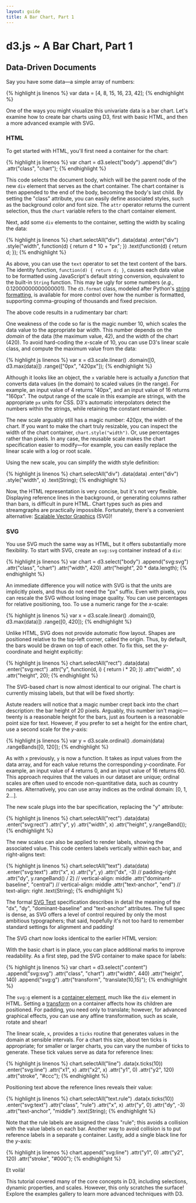 ```yaml
---
layout: guide
title: A Bar Chart, Part 1
---
```


# d3.js ~ A Bar Chart, Part 1

## Data-Driven Documents

<style type="text/css">

.chart {
  margin-left: 42px;
  font: 10px sans-serif;
  shape-rendering: crispEdges;
}

.chart div {
  background-color: steelblue;
  text-align: right;
  padding: 3px;
  margin: 1px;
  color: white;
}

.chart rect {
  stroke: white;
  fill: steelblue;
}

.chart text.bar {
  fill: white;
}

</style>

Say you have some data—a simple array of numbers:

{% highlight js linenos %}
var data = [4, 8, 15, 16, 23, 42];
{% endhighlight %}

<script type="text/javascript">
var data = [4, 8, 15, 16, 23, 42];
</script>

One of the ways you might visualize this univariate data is a bar chart. Let's
examine how to create bar charts using D3, first with basic HTML, and then a
more advanced example with SVG.

### HTML

To get started with HTML, you'll first need a container for the chart:

{% highlight js linenos %}
var chart = d3.select("body")
  .append("div")
    .attr("class", "chart");
{% endhighlight %}

This code selects the document body, which will be the parent node of the new
`div` element that serves as the chart container. The chart container is then
appended to the end of the body, becoming the body's last child. By setting the
"class" attribute, you can easily define associated styles, such as the
background color and font size. The `attr` operator returns the current
selection, thus the `chart` variable refers to the chart container element.

Next, add some `div` elements to the container, setting the width by scaling the
data:

{% highlight js linenos %}
chart.selectAll("div")
    .data(data)
  .enter("div")
    .style("width", function(d) { return d * 10 + "px"; })
    .text(function(d) { return d; });
{% endhighlight %}

As above, you can use the `text` operator to set the text content of the bars.
The identity function, `function(d) { return d; }`, causes each data value to be
formatted using JavaScript's default string conversion, equivalent to the
built-in `String` function. This may be ugly for some numbers (*e.g.*,
0.12000000000000001). The `d3.format` class, modeled after Python's [string
formatting](http://docs.python.org/library/stdtypes.html#string-formatting), is
available for more control over how the number is formatted, supporting
comma-grouping of thousands and fixed precision.

The above code results in a rudimentary bar chart:

<script type="text/javascript">
d3.select(".content")
  .append("div")
    .attr("class", "chart")
  .selectAll("div")
    .data(data)
  .enter("div")
    .style("width", function(d) { return d * 10 + "px"; })
    .text(function(d) { return d; });
</script>

One weakness of the code so far is the magic number 10, which scales the data
value to the appropriate bar width. This number depends on the *domain* of the
data (the maximum value, 42), and the width of the chart (420). To avoid
hard-coding the *x*-scale of 10, you can use D3's linear scale class, and
compute the maximum value from the data:

{% highlight js linenos %}
var x = d3.scale.linear()
    .domain([0, d3.max(data)])
    .range(["0px", "420px"]);
{% endhighlight %}

<script type="text/javascript">
var x = d3.scale.linear()
    .domain([0, d3.max(data)])
    .range(["0px", "420px"]);
</script>

Although it looks like an object, the `x` variable here is actually a *function*
that converts data values (in the domain) to scaled values (in the range). For
example, an input value of 4 returns "40px", and an input value of 16 returns
"160px". The output range of the scale in this example are strings, with the
appropriate `px` units for CSS. D3's automatic interpolators detect the numbers
within the strings, while retaining the constant remainder.

The new scale arguably still has a magic number: 420px, the width of the chart.
If you want to make the chart truly resizable, you can inspect the width of the
chart container, `chart.style("width")`. Or, use percentages rather than pixels.
In any case, the reusable scale makes the chart specification easier to
modify—for example, you can easily replace the linear scale with a log or root
scale.

Using the new scale, you can simplify the width style definition:

{% highlight js linenos %}
chart.selectAll("div")
    .data(data)
  .enter("div")
    .style("width", x)
    .text(String);
{% endhighlight %}

Now, the HTML representation is very concise, but it's not very flexible.
Displaying reference lines in the background, or generating columns rather than
bars, is difficult in pure HTML. Chart types such as pies and streamgraphs are
practically impossible. Fortunately, there's a convenient alternative: [Scalable
Vector Graphics](http://en.wikipedia.org/wiki/Scalable_Vector_Graphics) (SVG)!

### SVG

You use SVG much the same way as HTML, but it offers substantially more
flexibility. To start with SVG, create an `svg:svg` container instead of a
`div`:

{% highlight js linenos %}
var chart = d3.select("body")
  .append("svg:svg")
    .attr("class", "chart")
    .attr("width", 420)
    .attr("height", 20 * data.length);
{% endhighlight %}

An immediate difference you will notice with SVG is that the units are
implicitly pixels, and thus do not need the "px" suffix. Even with pixels, you
can rescale the SVG without losing image quality. You can use percentages for
relative positioning, too. To use a numeric range for the *x*-scale:

{% highlight js linenos %}
var x = d3.scale.linear()
    .domain([0, d3.max(data)])
    .range([0, 420]);
{% endhighlight %}

<script type="text/javascript">
var x = d3.scale.linear()
    .domain([0, d3.max(data)])
    .range([0, 420]);
</script>

Unlike HTML, SVG does not provide automatic flow layout. Shapes are positioned
relative to the top-left corner, called the origin. Thus, by default, the bars
would be drawn on top of each other. To fix this, set the *y*-coordinate and
height explicitly:

{% highlight js linenos %}
chart.selectAll("rect")
    .data(data)
  .enter("svg:rect")
    .attr("y", function(d, i) { return i * 20; })
    .attr("width", x)
    .attr("height", 20);
{% endhighlight %}

The SVG-based chart is now almost identical to our original. The chart is
currently missing labels, but that will be fixed shortly:

<script type="text/javascript">
d3.select(".content")
  .append("svg:svg")
    .attr("class", "chart")
    .attr("width", 420)
    .attr("height", 20 * data.length)
  .selectAll("rect")
    .data(data)
  .enter("svg:rect")
    .attr("y", function(d, i) { return i * 20; })
    .attr("width", x)
    .attr("height", 20);
</script>

Astute readers will notice that a magic number crept back into the chart
description: the bar height of 20 pixels. Arguably, this number isn't
magic—twenty is a reasonable height for the bars, just as fourteen is a
reasonable point size for text. However, if you prefer to set a height for the
entire chart, use a second scale for the *y*-axis:

{% highlight js linenos %}
var y = d3.scale.ordinal()
    .domain(data)
    .rangeBands([0, 120]);
{% endhighlight %}

<script type="text/javascript">
var y = d3.scale.ordinal()
    .domain(data)
    .rangeBands([0, 120]);
</script>

As with `x` previously, `y` is now a function. It takes as input values from the
data array, and for each value returns the corresponding *y*-coordinate. For
example, an input value of 4 returns 0, and an input value of 16 returns 60.
This approach requires that the values in our dataset are unique; ordinal scales
are often used to encode non-quantitative data, such as country names.
Alternatively, you can use array indices as the ordinal domain: \[0, 1, 2…\].

The new scale plugs into the bar specification, replacing the "y" attribute:

{% highlight js linenos %}
chart.selectAll("rect")
    .data(data)
  .enter("svg:rect")
    .attr("y", y)
    .attr("width", x)
    .attr("height", y.rangeBand());
{% endhighlight %}

The new scales can also be applied to render labels, showing the associated
value. This code centers labels vertically within each bar, and right-aligns
text:

{% highlight js linenos %}
chart.selectAll("text")
    .data(data)
  .enter("svg:text")
    .attr("x", x)
    .attr("y", y)
    .attr("dx", -3) // padding-right
    .attr("dy", y.rangeBand() / 2) // vertical-align: middle
    .attr("dominant-baseline", "central") // vertical-align: middle
    .attr("text-anchor", "end") // text-align: right
    .text(String);
{% endhighlight %}

The formal [SVG Text](http://www.w3.org/TR/SVG/text.html) specification
describes in detail the meaning of the "dx", "dy", "dominant-baseline" and
"text-anchor" attributes. The full spec is dense, as SVG offers a level of
control required by only the most ambitious typographers; that said, hopefully
it's not too hard to remember standard settings for alignment and padding!

The SVG chart now looks identical to the earlier HTML version:

<script type="text/javascript">
var chart = d3.select(".content")
  .append("svg:svg")
    .attr("class", "chart")
    .attr("width", 420)
    .attr("height", 120);

chart.selectAll("rect")
    .data(data)
  .enter("svg:rect")
    .attr("y", y)
    .attr("width", x)
    .attr("height", y.rangeBand());

chart.selectAll("text")
    .data(data)
  .enter("svg:text")
    .attr("class", "bar")
    .attr("x", x)
    .attr("y", y)
    .attr("dx", -3)
    .attr("dy", y.rangeBand() / 2)
    .attr("dominant-baseline", "central")
    .attr("text-anchor", "end")
    .text(String);
</script>

With the basic chart is in place, you can place additional marks to improve
readability. As a first step, pad the SVG container to make space for labels:

{% highlight js linenos %}
var chart = d3.select(".content")
  .append("svg:svg")
    .attr("class", "chart")
    .attr("width", 440)
    .attr("height", 140)
  .append("svg:g")
    .attr("transform", "translate(10,15)");
{% endhighlight %}

The `svg:g` element is a [container
element](http://www.w3.org/TR/SVG/struct.html), much like the `div` element in
HTML. Setting a
[transform](http://www.w3.org/TR/SVG/coords.html#TransformAttribute) on a
container affects how its children are positioned. For padding, you need only to
translate; however, for advanced graphical effects, you can use any affine
transformation, such as scale, rotate and shear!

The linear scale, `x`, provides a `ticks` routine that generates values in the
domain at sensible intervals. For a chart this size, about ten ticks is
appropriate; for smaller or larger charts, you can vary the number of ticks to
generate. These tick values serve as data for reference lines:

{% highlight js linenos %}
chart.selectAll("line")
    .data(x.ticks(10))
  .enter("svg:line")
    .attr("x1", x)
    .attr("x2", x)
    .attr("y1", 0)
    .attr("y2", 120)
    .attr("stroke", "#ccc");
{% endhighlight %}

Positioning text above the reference lines reveals their value:

{% highlight js linenos %}
chart.selectAll("text.rule")
    .data(x.ticks(10))
  .enter("svg:text")
    .attr("class", "rule")
    .attr("x", x)
    .attr("y", 0)
    .attr("dy", -3)
    .attr("text-anchor", "middle")
    .text(String);
{% endhighlight %}

Note that the rule labels are assigned the class "rule"; this avoids a collision
with the value labels on each bar. Another way to avoid collision is to put
reference labels in a separate `g` container. Lastly, add a single black line
for the *y*-axis:

{% highlight js linenos %}
chart.append("svg:line")
    .attr("y1", 0)
    .attr("y2", 120)
    .attr("stroke", "#000");
{% endhighlight %}

Et voilà!

<script type="text/javascript">
var chart = d3.select(".content")
  .append("svg:svg")
    .attr("class", "chart")
    .attr("width", 440)
    .attr("height", 140)
    .style("margin-left", "32px") // Tweak alignment…
  .append("svg:g")
    .attr("transform", "translate(10,15)");

chart.selectAll("line")
    .data(x.ticks(10))
  .enter("svg:line")
    .attr("x1", x)
    .attr("x2", x)
    .attr("y1", 0)
    .attr("y2", 120)
    .attr("stroke", "#ccc");

chart.selectAll("text.rule")
    .data(x.ticks(10))
  .enter("svg:text")
    .attr("x", x)
    .attr("y", 0)
    .attr("dy", -3)
    .attr("text-anchor", "middle")
    .text(String);

chart.selectAll("rect")
    .data(data)
  .enter("svg:rect")
    .attr("y", y)
    .attr("width", x)
    .attr("height", y.rangeBand());

chart.selectAll("text.bar")
    .data(data)
  .enter("svg:text")
    .attr("class", "bar")
    .attr("x", x)
    .attr("y", y)
    .attr("dx", -3)
    .attr("dy", y.rangeBand() / 2)
    .attr("dominant-baseline", "central")
    .attr("text-anchor", "end")
    .text(String);

chart.append("svg:line")
    .attr("y1", 0)
    .attr("y2", 120)
    .attr("stroke", "#000");
</script>

This tutorial covered many of the core concepts in D3, including selections,
dynamic properties, and scales. However, this only scratches the surface!
Explore the examples gallery to learn more advanced techniques with D3.
